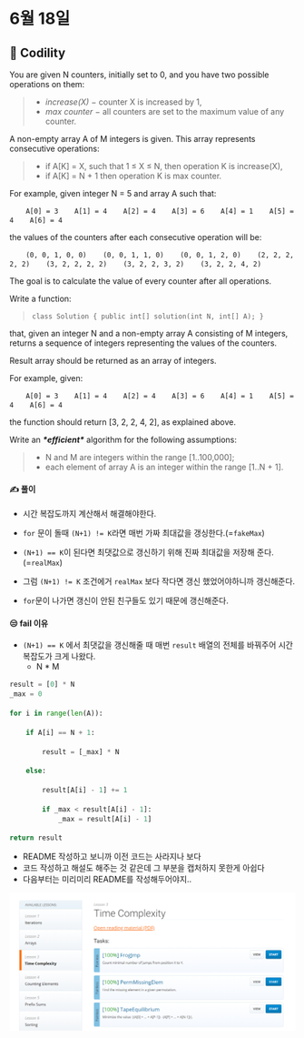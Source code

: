 # 6월 18일

## 🚩 Codility



You are given N counters, initially set to 0, and you have two possible operations on them:

> - *increase(X)* − counter X is increased by 1,
> - *max counter* − all counters are set to the maximum value of any counter.

A non-empty array A of M integers is given. This array represents consecutive operations:

> - if A[K] = X, such that 1 ≤ X ≤ N, then operation K is increase(X),
> - if A[K] = N + 1 then operation K is max counter.

For example, given integer N = 5 and array A such that:

```
    A[0] = 3    A[1] = 4    A[2] = 4    A[3] = 6    A[4] = 1    A[5] = 4    A[6] = 4
```

the values of the counters after each consecutive operation will be:

```
    (0, 0, 1, 0, 0)    (0, 0, 1, 1, 0)    (0, 0, 1, 2, 0)    (2, 2, 2, 2, 2)    (3, 2, 2, 2, 2)    (3, 2, 2, 3, 2)    (3, 2, 2, 4, 2)
```

The goal is to calculate the value of every counter after all operations.

Write a function:

> ```
> class Solution { public int[] solution(int N, int[] A); }
> ```

that, given an integer N and a non-empty array A consisting of M integers, returns a sequence of integers representing the values of the counters.

Result array should be returned as an array of integers.

For example, given:

```
    A[0] = 3    A[1] = 4    A[2] = 4    A[3] = 6    A[4] = 1    A[5] = 4    A[6] = 4
```

the function should return [3, 2, 2, 4, 2], as explained above.

Write an ***\*efficient\**** algorithm for the following assumptions:

> - N and M are integers within the range [1..100,000];
> - each element of array A is an integer within the range [1..N + 1].







#### ✍ 풀이

- 시간 복잡도까지 계산해서 해결해야한다.
- `for` 문이 돌때 `(N+1) != K`라면 매번 가짜 최대값을 갱싱한다.(=`fakeMax`)
- `(N+1) == K`이 된다면 최댓값으로 갱신하기 위해 진짜 최대값을 저장해 준다. (=`realMax`)

- 그럼 `(N+1) != K` 조건에거 `realMax` 보다 작다면 갱신 했었어야하니까 갱신해준다.
- `for`문이 나가면 갱신이 안된 친구들도 있기 때문에 갱신해준다.



#### 😒 fail 이유

- `(N+1) == K` 에서 최댓값을 갱신해줄 때 매번 `result` 배열의 전체를 바꿔주어 시간복잡도가 크게 나왔다.
  - N * M

```python
result = [0] * N
_max = 0

for i in range(len(A)):

    if A[i] == N + 1:

        result = [_max] * N

    else:

        result[A[i] - 1] += 1

        if _max < result[A[i] - 1]:
            _max = result[A[i] - 1]

return result
```





- README  작성하고 보니까 이전 코드는 사라지나 보다
- 코드 작성하고 해설도 해주는 것 같은데 그 부분을 캡처하지 못한게 아쉽다
- 다음부터는 미리미리 README를 작성해두어야지..



[![image-20210618222959032](README.assets/image-20210618222959032.png)](https://app.codility.com/programmers/lessons/3-time_complexity/)

